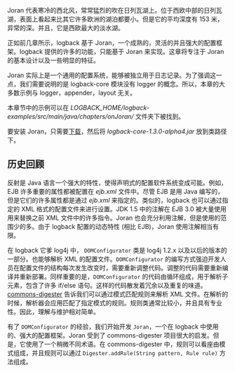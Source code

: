 Joran 代表寒冷的西北风，常常猛烈的吹在日列瓦湖上。位于西欧中部的日列瓦湖，表面上看起来比其它许多欧洲的湖泊都要小。但是它的平均深度有 153 米，异常的深。并且，它是西欧最大的淡水湖。

正如前几章所示，logback 基于 Joran，一个成熟的，灵活的并且强大的配置框架。logback 提供的许多的功能，只能基于 Joran 来实现。这章将专注于 Joran 的基本设计以及一些明显的特征。

Joran 实际上是一个通用的配置系统，能够被独立用于日志记录。为了强调这一点，我们需要说明的是 logback-core 模块没有 logger 的概念。所以，本章的大多数示例与 logger，appender，layout 无关。

本章节中的示例可以在 *LOGBACK_HOME/logback-examples/src/main/java/chapters/onJoran/* 文件夹下被找到。

要安装 Joran，只需要[下载](https://logback.qos.ch/download.html)，然后将 *logback-core-1.3.0-alpha4.jar* 放到类路径下。

## 历史回顾

反射是 Java 语言一个强大的特性，使得声明式的配置软件系统变成可能。例如，EJB 许多重要的属性都被配置在 *ejb.xml* 文件中。尽管 EJB 是用 Java 编写的，但是它们的许多属性都是通过  *ejb.xml* 来指定的。类似的，logback 也可以通过指定的 XML 格式的配置文件来进行设置。JDK 1.5 中的注解在 EJB 3.0 被大量使用用来替换之前 XML 文件中的许多指令。Joran 也会充分利用注解，但是使用的范围少的多。由于 logback 配置的动态特性 (相比 EJB)，Joran 使用注解相当有限。

在 logback 它爹 log4j 中， `DOMConfigurator` 类是 log4j 1.2.x 以及以后的版本的一部分。也能够解析 XML 的配置文件。`DOMConfigurator` 的编写方式强迫开发人员在配置文件的结构每次发生改变时，需要重新调整代码。调整的代码需要重新编译并重新部署。同样重要的是，`DOMConfigurator` 的代码由循环组成，用于解析子元素，包含了许多 if/else 语句。这样的代码散发着冗余以及重复的味道。 [commons-digester](http://jakarta.apache.org/commons/digester/) 告诉我们可以通过模式匹配规则来解析 XML 文件。在解析的时候，解析器会应用匹配了指定模式的规则。规则类通常比较小，并且具有专业性。因此，理解与维护相对简单。

有了 `DOMConfigurator` 的经验，我们开始开发 `Joran`，一个在 logback 中使用的、强大的配置框架。Joran 受到了 commons-digester 项目很大的启发。但是，它使用了一个稍微不同术语。在 commons-digester 中，规则可以看座由模式组成，并且规则可以通过 `Digester.addRule(String pattern, Rule rule)` 方法组成。

